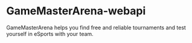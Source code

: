 # GameMasterArena-webapi
GameMasterArena helps you find free and reliable tournaments and test yourself in eSports with your team.
